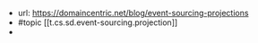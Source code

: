 
- url: https://domaincentric.net/blog/event-sourcing-projections
- #topic [[t.cs.sd.event-sourcing.projection]]
- 